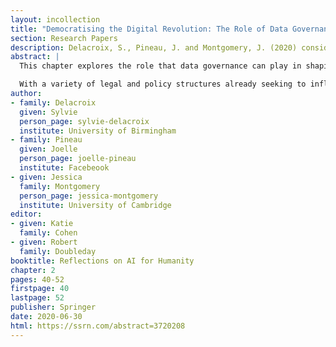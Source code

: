 ```yaml
---
layout: incollection
title: "Democratising the Digital Revolution: The Role of Data Governance"
section: Research Papers
description: Delacroix, S., Pineau, J. and Montgomery, J. (2020) consider how data trusts can support AI systems that benefit humanity.
abstract: |
  This chapter explores the role that data governance can play in shaping the development of AI technologies. It starts by considering how the role of law and governance systems in the digital environment is shifting, prompted by public incidents that have exposed the negative or unintended consequences of data use for both individuals and society. As the ‘wild west’ view of the digital sphere as an ungoverned, or ungovernable space, becomes increasingly outmoded, the chapter considers how policymakers and legislators are increasingly seeking means through which to assert social values in digital systems. 

  With a variety of legal and policy structures already seeking to influence patterns of data use and technology development, this chapter then briefly reviews recent legislative and policy activities, noting that – despite recent efforts – gaps in the policy landscape remain. Finding that new forms of bottom-up data sharing arrangement are needed to enhance democratic governance of data use, the chapter concludes by exploring the role of data trusts as a vehicle for leveraging the power associated with data aggregation.
author:
- family: Delacroix
  given: Sylvie
  person_page: sylvie-delacroix
  institute: University of Birmingham
- family: Pineau
  given: Joelle
  person_page: joelle-pineau
  institute: Facebeook
- given: Jessica
  family: Montgomery
  person_page: jessica-montgomery
  institute: University of Cambridge
editor:
- given: Katie
  family: Cohen
- given: Robert
  family: Doubleday
booktitle: Reflections on AI for Humanity
chapter: 2
pages: 40-52
firstpage: 40
lastpage: 52
publisher: Springer
date: 2020-06-30
html: https://ssrn.com/abstract=3720208
---
```

